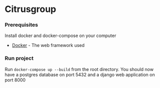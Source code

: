 # Citrusgroup


### Prerequisites

Install docker and docker-compose on your computer
* [Docker](https://docs.docker.com/install/) - The web framework used

### Run project

Run ``` docker-compose up --build ``` from the root directory.
You should now have a postgres database on port 5432 and a django web application on port 8000
